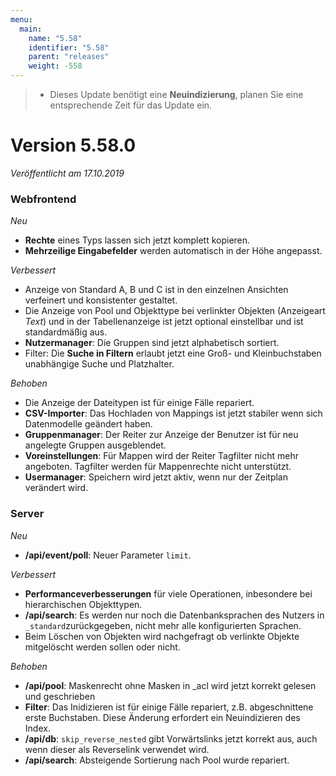 ```yaml
---
menu:
  main:
    name: "5.58"
    identifier: "5.58"
    parent: "releases"
    weight: -558
---
```


> * Dieses Update benötigt eine **Neuindizierung**, planen Sie eine entsprechende Zeit für das Update ein.

# Version 5.58.0

*Veröffentlicht am 17.10.2019*

### Webfrontend

*Neu*

* **Rechte** eines Typs lassen sich jetzt komplett kopieren.
* **Mehrzeilige Eingabefelder** werden automatisch in der Höhe angepasst.

*Verbessert*

* Anzeige von Standard A, B und C ist in den einzelnen Ansichten verfeinert und konsistenter gestaltet.
* Die Anzeige von Pool und Objekttype bei verlinkter Objekten (Anzeigeart *Text*) und in der Tabellenanzeige ist jetzt optional einstellbar und ist standardmäßig aus.
* **Nutzermanager**: Die Gruppen sind jetzt alphabetisch sortiert.
* Filter: Die **Suche in Filtern** erlaubt jetzt eine Groß- und Kleinbuchstaben unabhängige Suche und Platzhalter.

*Behoben*

* Die Anzeige der Dateitypen ist für einige Fälle repariert.
* **CSV-Importer**: Das Hochladen von Mappings ist jetzt stabiler wenn sich Datenmodelle geändert haben.
* **Gruppenmanager**: Der Reiter zur Anzeige der Benutzer ist für neu angelegte Gruppen ausgeblendet.
* **Voreinstellungen**: Für Mappen wird der Reiter Tagfilter nicht mehr angeboten. Tagfilter werden für Mappenrechte nicht unterstützt.
* **Usermanager**: Speichern wird jetzt aktiv, wenn nur der Zeitplan verändert wird.

### Server

*Neu*

* **/api/event/poll**: Neuer Parameter `limit`.

*Verbessert*

* **Performanceverbesserungen** für viele Operationen, inbesondere bei hierarchischen Objekttypen.
* **/api/search**: Es werden nur noch die Datenbanksprachen des Nutzers in `_standard`zurückgegeben, nicht mehr alle konfigurierten Sprachen.
* Beim Löschen von Objekten wird nachgefragt ob verlinkte Objekte mitgelöscht werden sollen oder nicht.

*Behoben*

* **/api/pool**: Maskenrecht ohne Masken in _acl wird jetzt korrekt gelesen und geschrieben 
* **Filter**: Das Inidizieren ist für einige Fälle repariert, z.B. abgeschnittene erste Buchstaben. Diese Änderung erfordert ein Neuindizieren des Index.
* **/api/db**: `skip_reverse_nested` gibt Vorwärtslinks jetzt korrekt aus, auch wenn dieser als Reverselink verwendet wird. 
* **/api/search**: Absteigende Sortierung nach Pool wurde repariert.